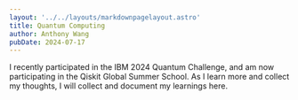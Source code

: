 ```yaml
---
layout: '../../layouts/markdownpagelayout.astro'
title: Quantum Computing
author: Anthony Wang
pubDate: 2024-07-17
---
```

I recently participated in the IBM 2024 Quantum Challenge, and am now participating in the Qiskit Global Summer School. As I learn more and collect my thoughts, I will collect and document my learnings here.